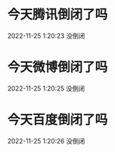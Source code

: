 # 今天腾讯倒闭了吗

2022-11-25 1:20:23 没倒闭

# 今天微博倒闭了吗

2022-11-25 1:20:25 没倒闭

# 今天百度倒闭了吗

2022-11-25 1:20:26 没倒闭

